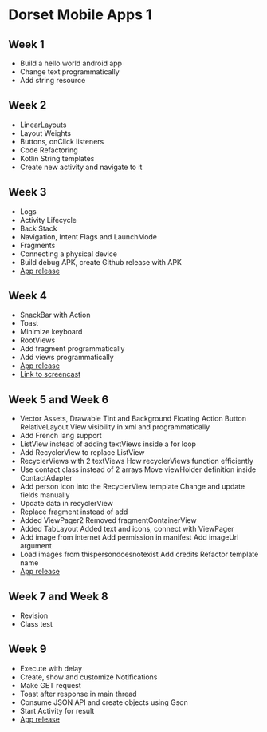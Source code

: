# Dorset Mobile Apps 1

## Week 1

 - Build a hello world android app
 - Change text programmatically
 - Add string resource

## Week 2

- LinearLayouts
- Layout Weights
- Buttons, onClick listeners
- Code Refactoring
- Kotlin String templates
- Create new activity and navigate to it

## Week 3

- Logs
- Activity Lifecycle
- Back Stack
- Navigation, Intent Flags and LaunchMode
- Fragments
- Connecting a physical device
- Build debug APK, create Github release with APK
- [App release](https://github.com/saravanabalagi/dorset_mobileApps1/releases/tag/week3)

## Week 4
- SnackBar with Action
- Toast
- Minimize keyboard
- RootViews
- Add fragment programmatically
- Add views programmatically
- [App release](https://github.com/saravanabalagi/dorset_mobileApps1/releases/tag/week4)
- [Link to screencast](https://youtu.be/AoWdhXpOuHU)

## Week 5 and Week 6

- Vector Assets, Drawable Tint and Background Floating Action Button RelativeLayout View visibility in xml and programmatically
- Add French lang support
- ListView instead of adding textViews inside a for loop
- Add RecyclerView to replace ListView
- RecyclerViews with 2 textViews How recyclerViews function efficiently
- Use contact class instead of 2 arrays Move viewHolder definition inside ContactAdapter
- Add person icon into the RecyclerView template Change and update fields manually
- Update data in recyclerView
- Replace fragment instead of add
- Added ViewPager2 Removed fragmentContainerView
- Added TabLayout Added text and icons, connect with ViewPager
- Add image from internet Add permission in manifest Add imageUrl argument
- Load images from thispersondoesnotexist Add credits Refactor template name
- [App release](https://github.com/saravanabalagi/dorset_mobileApps1/releases/tag/week5)

## Week 7 and Week 8
 
- Revision
- Class test

## Week 9

- Execute with delay
- Create, show and customize Notifications
- Make GET request
- Toast after response in main thread
- Consume JSON API and create objects using Gson
- Start Activity for result
- [App release](https://github.com/saravanabalagi/dorset_mobileApps1/releases/tag/week9)
